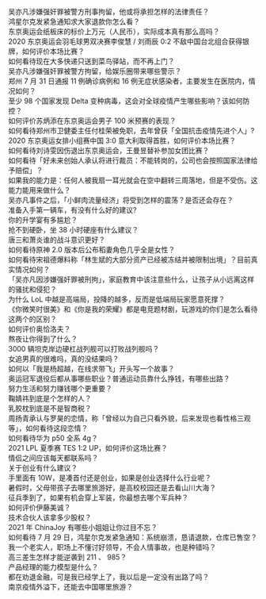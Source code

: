吴亦凡涉嫌强奸罪被警方刑事拘留，他或将承担怎样的法律责任？  
鸿星尔克发紧急通知求大家退款你怎么看？  
东京奥运会纸板床的标价上万元（人民币），实际成本真有那么高吗？  
2020 东京奥运会羽毛球男双决赛李俊慧 / 刘雨辰 0:2 不敌中国台北组合获得银牌，如何评价本场比赛？  
如何看待现在大多快递只送到菜鸟驿站，而不再上门？  
吴亦凡涉嫌强奸罪被警方拘留，给娱乐圈带来哪些警示？  
郑州 7 月 31 日通报 11 例确诊病例和 16 例无症状感染者，主要发生在医院内，情况如何？  
至少 98 个国家发现 Delta 变种病毒，这会对全球疫情产生哪些影响？该如何防控？  
如何评价苏炳添在东京奥运会男子 100 米预赛的表现？  
如何看待郑州市卫健委主任付桂荣被免职，去年曾获「全国抗击疫情先进个人」?  
2020 东京奥运女排小组赛中国 3:0 意大利取得首胜，如何评价本场比赛？  
如何看待刘诗雯因伤退出东京奥运会，王曼昱替补参加女团比赛？  
如何看待「好未来创始人承认将进行裁员：不能转岗的，公司也会按照国家法律给予赔偿」？  
如果我的能力是：任何人被我扇一耳光就会在空中翻转三周落地，但是不受伤。这能力能用来做什么？  
吴亦凡事件之后，「小鲜肉流量经济」将受到怎样的震荡？是否还会存在？  
准备入手第一辆车，有没有什么好的建议?  
你的升学宴有多尴尬？  
抢不到硬卧，坐 38 小时硬座有什么建议？  
唐三和萧炎谁的战斗意识更好？  
如何看待原神 2.0 版本后公布稻妻角色几乎全是女性？  
如何看待宋祖德爆料称「林生斌的大部分资产已经被冻结并被限制出境」？目前真实情况如何？  
「吴亦凡因涉嫌强奸罪被刑拘」，家庭教育中该注意些什么，让孩子从小远离这样的骚扰和侵犯？  
为什么 LoL 中越是高端局，投降的越多，反而是低端局玩家愿意死撑？  
《你微笑时很美》和《你是我的荣耀》都是电竞题材剧，玩游戏的你们是怎么看待这两个的区别？  
如何评价奥恰洛夫？  
熬夜让你得到了什么？  
3000 辆坦克岸边硬杠战列舰可以打败战列舰吗？  
女追男真的很难吗，真的没结果吗？  
如何以「我是杨超越，在线求带飞」开头写一个故事？  
奥运冠军退役后都从事哪些职业？普通运动员靠什么挣钱，有哪些出路？  
努力生活和努力赚钱哪个更重要？  
鞠婧祎到底是个怎样的人？  
乳胶枕到底是不是智商税？  
周扬青承认与罗昊的恋情，称「曾经以为自己只看外貌，后来发现也看性格三观等」，如何看待这段恋情？  
如何看待华为 p50 全系 4g？  
2021 LPL 夏季赛 TES 1:2 UP，如何评价这场比赛？  
情侣之间应该每天都联系吗？  
关于创业有什么建议？  
手里面有 10W，是凑首付还是创业，如果是创业选择什么行业呢？  
暑假时，父母带孩子去哪里旅游好，是高校校园还是去看山川大海？  
征兵季到了，如果有机会穿上军装，你最想去哪个军兵种？  
如何评价伊藤美诚？  
技术合伙人该拿多少股权？  
2021 年 ChinaJoy 有哪些小姐姐让你过目不忘？  
如何看待 7 月 29 日，鸿星尔克发紧急通知：系统崩溃，恳请退款，仓库已售空？  
我一个老实人，职场上不懂讨好领导，不会人情事故，也是种错吗？  
高三差生怎样才能逆袭到 211 、 985？  
产品经理的能力模型是什么？  
都在劝退金融，可是我已经学上了，我以后是一定没有出路了吗？  
南京疫情外溢下，还能去中国哪里旅游？  
